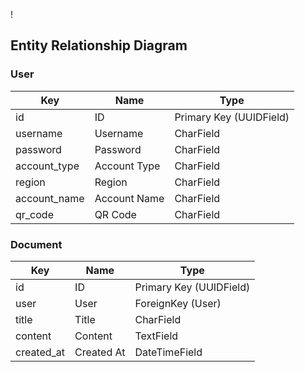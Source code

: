 !
## Entity Relationship Diagram

### User

| Key           | Name          | Type          |
|---------------|---------------|---------------|
| id            | ID            | Primary Key (UUIDField) |
| username      | Username      | CharField     |
| password      | Password      | CharField     |
| account_type  | Account Type  | CharField     |
| region        | Region        | CharField     |
| account_name  | Account Name  | CharField     |
| qr_code       | QR Code       | CharField     |

### Document

| Key           | Name          | Type          |
|---------------|---------------|---------------|
| id            | ID            | Primary Key (UUIDField) |
| user          | User          | ForeignKey (User) |
| title         | Title         | CharField     |
| content       | Content       | TextField     |
| created_at    | Created At    | DateTimeField |
